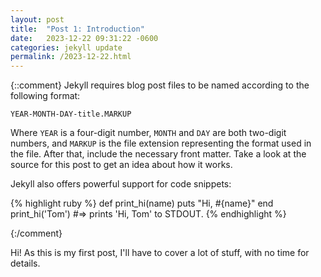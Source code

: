 ```yaml
---
layout: post
title:  "Post 1: Introduction"
date:   2023-12-22 09:31:22 -0600
categories: jekyll update
permalink: /2023-12-22.html
---
```


{::comment}
Jekyll requires blog post files to be named according to the following format:

`YEAR-MONTH-DAY-title.MARKUP`

Where `YEAR` is a four-digit number, `MONTH` and `DAY` are both two-digit numbers, and `MARKUP` is the file extension representing the format used in the file. After that, include the necessary front matter. Take a look at the source for this post to get an idea about how it works.

Jekyll also offers powerful support for code snippets:

{% highlight ruby %}
def print_hi(name)
  puts "Hi, #{name}"
end
print_hi('Tom')
#=> prints 'Hi, Tom' to STDOUT.
{% endhighlight %}

{:/comment}

Hi! As this is my first post, I'll have to cover a lot of stuff, with no time for details.







